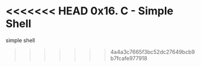 <<<<<<< HEAD
0x16. C - Simple Shell
=======
simple shell
>>>>>>> 4a4a3c7665f3bc52dc27649bcb9b7fcafe977918

